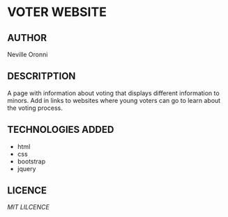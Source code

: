 # VOTER WEBSITE

## AUTHOR
Neville Oronni

## DESCRITPTION
A page with information about voting that displays different information to minors. Add in links to websites where young voters can go to learn about the voting process.

## TECHNOLOGIES ADDED
* html
* css
* bootstrap
* jquery

## LICENCE
*MIT LILCENCE*
